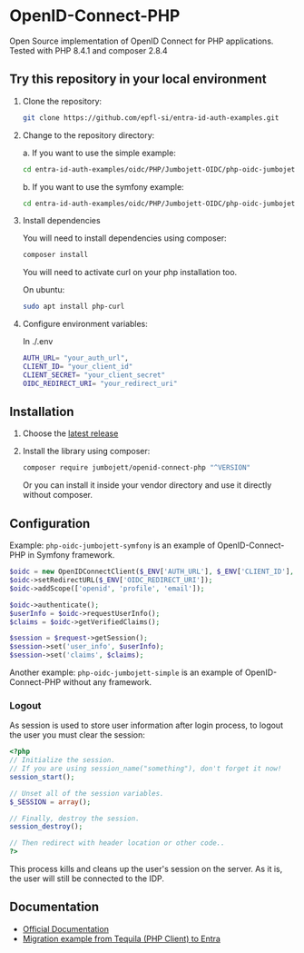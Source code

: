 # OpenID-Connect-PHP

Open Source implementation of OpenID Connect for PHP applications.
Tested with PHP 8.4.1 and composer 2.8.4

## Try this repository in your local environment

1. Clone the repository:

   ```bash
   git clone https://github.com/epfl-si/entra-id-auth-examples.git
   ```

2. Change to the repository directory:

   a. If you want to use the simple example:

   ```bash
   cd entra-id-auth-examples/oidc/PHP/Jumbojett-OIDC/php-oidc-jumbojett-simple
   ```

   b. If you want to use the symfony example:

   ```bash
   cd entra-id-auth-examples/oidc/PHP/Jumbojett-OIDC/php-oidc-jumbojett-symfony
   ```

3. Install dependencies

   You will need to install dependencies using composer:

   ```bash
   composer install
   ```

   You will need to activate curl on your php installation too.

   On ubuntu:

   ```bash
   sudo apt install php-curl
   ```

4. Configure environment variables:

   In ./.env

   ```bash
   AUTH_URL= "your_auth_url",
   CLIENT_ID= "your_client_id"
   CLIENT_SECRET= "your_client_secret"
   OIDC_REDIRECT_URI= "your_redirect_uri"
   ```

## Installation

1. Choose the [latest release](https://github.com/jumbojett/OpenID-Connect-PHP/releases)
2. Install the library using composer:

   ```bash
   composer require jumbojett/openid-connect-php "^VERSION"
   ```

   Or you can install it inside your vendor directory and use it directly without composer.

## Configuration

Example: `php-oidc-jumbojett-symfony` is an example of OpenID-Connect-PHP
in Symfony framework.

```php
$oidc = new OpenIDConnectClient($_ENV['AUTH_URL'], $_ENV['CLIENT_ID'], $_ENV['CLIENT_SECRET']);
$oidc->setRedirectURL($_ENV['OIDC_REDIRECT_URI']);
$oidc->addScope(['openid', 'profile', 'email']);

$oidc->authenticate();
$userInfo = $oidc->requestUserInfo();
$claims = $oidc->getVerifiedClaims();

$session = $request->getSession();
$session->set('user_info', $userInfo);
$session->set('claims', $claims);
```

Another example: `php-oidc-jumbojett-simple` is an example of
OpenID-Connect-PHP without any framework.

### Logout

As session is used to store user information after login process, to logout the user you must clear the session:

```php
<?php
// Initialize the session.
// If you are using session_name("something"), don't forget it now!
session_start();

// Unset all of the session variables.
$_SESSION = array();

// Finally, destroy the session.
session_destroy();

// Then redirect with header location or other code..
?>

```

This process kills and cleans up the user's session on the server. As it is, the user will still be connected to the IDP.

## Documentation

- [Official Documentation](https://github.com/jumbojett/OpenID-Connect-PHP/)
- [Migration example from Tequila (PHP Client) to Entra](php-oidc-jumbojett-simple/TEQUILA_MIGRATION_EXAMPLE.md)
